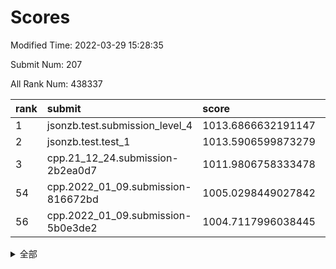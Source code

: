 # Scores

Modified Time: 2022-03-29 15:28:35

Submit Num: 207

All Rank Num: 438337

| rank |               submit               |       score        |       sigma        | pk_num |
| :--- | :--------------------------------- | :----------------- | :----------------- | :----- |
| 1    | jsonzb.test.submission_level_4     | 1013.6866632191147 | 0.8134475517036773 | 8470   |
| 2    | jsonzb.test.test_1                 | 1013.5906599873279 | 0.80631895616724   | 8469   |
| 3    | cpp.21_12_24.submission-2b2ea0d7   | 1011.9806758333478 | 0.7687950021456107 | 8469   |
| 54   | cpp.2022_01_09.submission-816672bd | 1005.0298449027842 | 0.7077936691023905 | 8472   |
| 56   | cpp.2022_01_09.submission-5b0e3de2 | 1004.7117996038445 | 0.716395907433154  | 8471   |


<details>
<summary>全部</summary>

| rank |                 submit                 |       score        |       sigma        | pk_num |
| :--- | :------------------------------------- | :----------------- | :----------------- | :----- |
| 1    | jsonzb.test.submission_level_4         | 1013.6866632191147 | 0.8134475517036773 | 8470   |
| 2    | jsonzb.test.test_1                     | 1013.5906599873279 | 0.80631895616724   | 8469   |
| 3    | cpp.21_12_24.submission-2b2ea0d7       | 1011.9806758333478 | 0.7687950021456107 | 8469   |
| 4    | gobigger.level_3.submission_level_3_22 | 1011.6300449612015 | 0.771124996686159  | 8469   |
| 5    | gobigger.level_3.submission_level_3_8  | 1011.6062609373274 | 0.7787712311058094 | 8466   |
| 6    | gobigger.level_3.submission_level_3_25 | 1011.552903536763  | 0.7805224262028133 | 8468   |
| 7    | gobigger.level_3.submission_level_3_5  | 1011.0462956382341 | 0.7516945733668743 | 8471   |
| 8    | gobigger.level_3.submission_level_3_4  | 1011.0193239568912 | 0.7735451216478865 | 8474   |
| 9    | gobigger.level_3.submission_level_3_42 | 1010.9153169373939 | 0.7757831673693255 | 8473   |
| 10   | gobigger.level_3.submission_level_3_13 | 1010.8950039525355 | 0.8054407771335966 | 8466   |
| 11   | gobigger.level_3.submission_level_3_43 | 1010.8416227262308 | 0.7855251243616428 | 8471   |
| 12   | gobigger.level_3.submission_level_3_28 | 1010.7453246711781 | 0.7599415153971648 | 8474   |
| 13   | gobigger.level_3.submission_level_3_18 | 1010.7402562978543 | 0.7561338241398533 | 8472   |
| 14   | gobigger.level_3.submission_level_3_11 | 1010.6950621863492 | 0.7505287142964773 | 8465   |
| 15   | gobigger.level_3.submission_level_3_14 | 1010.6665195476257 | 0.7592770470711055 | 8473   |
| 16   | gobigger.level_3.submission_level_3_31 | 1010.6489480378114 | 0.765805285380499  | 8468   |
| 17   | gobigger.level_3.submission_level_3_7  | 1010.5187627493863 | 0.7762197705364345 | 8475   |
| 18   | gobigger.level_3.submission_level_3_12 | 1010.4597142714653 | 0.7804614043174    | 8474   |
| 19   | gobigger.level_3.submission_level_3_17 | 1010.4577978325365 | 0.7630654765831272 | 8468   |
| 20   | gobigger.level_3.submission_level_3_34 | 1010.4295701110392 | 0.7607526472558511 | 8471   |
| 21   | gobigger.level_3.submission_level_3_33 | 1010.3504808611865 | 0.7553373889250693 | 8475   |
| 22   | gobigger.level_3.submission_level_3_0  | 1010.2892743765818 | 0.7577633631393529 | 8467   |
| 23   | gobigger.level_3.submission_level_3_10 | 1010.26508943306   | 0.7818308092136393 | 8474   |
| 24   | gobigger.level_3.submission_level_3_46 | 1010.2140093492075 | 0.7822687881552899 | 8471   |
| 25   | gobigger.level_3.submission_level_3_16 | 1010.1364385693732 | 0.7529983381712235 | 8470   |
| 26   | gobigger.level_3.submission_level_3_44 | 1010.0659802095186 | 0.7483326755698116 | 8474   |
| 27   | gobigger.level_3.submission_level_3_3  | 1010.0200548772349 | 0.7793377688237301 | 8471   |
| 28   | gobigger.level_3.submission_level_3_15 | 1009.9916390335121 | 0.7478194985343247 | 8465   |
| 29   | gobigger.level_3.submission_level_3_47 | 1009.9756202434761 | 0.7752099628014049 | 8472   |
| 30   | gobigger.level_3.submission_level_3_39 | 1009.9602998576645 | 0.7491487024234668 | 8470   |
| 31   | gobigger.level_3.submission_level_3_48 | 1009.9019900564527 | 0.758075950374954  | 8471   |
| 32   | gobigger.level_3.submission_level_3_20 | 1009.8737356372148 | 0.7685564070923886 | 8474   |
| 33   | gobigger.level_3.submission_level_3_9  | 1009.8451036110416 | 0.7694169761342801 | 8468   |
| 34   | gobigger.level_3.submission_level_3_35 | 1009.7696145505805 | 0.7502699391087736 | 8473   |
| 35   | gobigger.level_3.submission_level_3_29 | 1009.7573867551486 | 0.7465348806103675 | 8471   |
| 36   | gobigger.level_3.submission_level_3_37 | 1009.7343526032005 | 0.7641812264529508 | 8474   |
| 37   | gobigger.level_3.submission_level_3_6  | 1009.664054988725  | 0.7587434757698114 | 8471   |
| 38   | gobigger.level_3.submission_level_3_41 | 1009.653512807272  | 0.7489369693543476 | 8473   |
| 39   | gobigger.level_3.submission_level_3_19 | 1009.6448562742643 | 0.7549101294338459 | 8467   |
| 40   | gobigger.level_3.submission_level_3_27 | 1009.6386129353702 | 0.762854221526524  | 8476   |
| 41   | gobigger.level_3.submission_level_3_1  | 1009.5920927844929 | 0.7610444387804084 | 8471   |
| 42   | gobigger.level_3.submission_level_3_40 | 1009.558363924148  | 0.7557855664867055 | 8469   |
| 43   | gobigger.level_3.submission_level_3_45 | 1009.3499115049806 | 0.7441745462968962 | 8467   |
| 44   | gobigger.level_3.submission_level_3_24 | 1009.251814945665  | 0.7377144677475953 | 8471   |
| 45   | gobigger.level_3.submission_level_3_23 | 1009.1656260266742 | 0.7340752320299351 | 8468   |
| 46   | gobigger.level_3.submission_level_3_2  | 1009.0617497822346 | 0.745052774147079  | 8471   |
| 47   | gobigger.level_3.submission_level_3_32 | 1008.8387642328134 | 0.7299518621342813 | 8474   |
| 48   | gobigger.level_3.submission_level_3_26 | 1008.7856595043996 | 0.748615448024523  | 8474   |
| 49   | gobigger.level_3.submission_level_3_21 | 1008.7302641690436 | 0.7327377592503775 | 8470   |
| 50   | gobigger.level_3.submission_level_3_30 | 1008.4315898298117 | 0.7378626630438598 | 8471   |
| 51   | gobigger.level_3.submission_level_3_36 | 1008.3531657779995 | 0.7407328288219788 | 8474   |
| 52   | gobigger.level_3.submission_level_3_38 | 1008.1857423594621 | 0.7210279338891777 | 8473   |
| 53   | gobigger.level_3.submission_level_3_49 | 1008.1259856519987 | 0.718452053901584  | 8473   |
| 54   | cpp.2022_01_09.submission-816672bd     | 1005.0298449027842 | 0.7077936691023905 | 8472   |
| 55   | gobigger.level_1.submission_level_1_23 | 1004.8670463938485 | 0.7281793389851885 | 8470   |
| 56   | cpp.2022_01_09.submission-5b0e3de2     | 1004.7117996038445 | 0.716395907433154  | 8471   |
| 57   | gobigger.level_1.submission_level_1_42 | 1004.6981521280904 | 0.7171550572545311 | 8469   |
| 58   | gobigger.level_1.submission_level_1_24 | 1004.4114247362982 | 0.7326208358719112 | 8470   |
| 59   | gobigger.level_1.submission_level_1_43 | 1004.2386624216344 | 0.7252762791846649 | 8468   |
| 60   | gobigger.level_1.submission_level_1_0  | 1004.1544752160559 | 0.7094269294940777 | 8466   |
| 61   | gobigger.level_1.submission_level_1_1  | 1004.0988541387087 | 0.7183189901901956 | 8473   |
| 62   | gobigger.level_1.submission_level_1_14 | 1004.0811983278694 | 0.7210233209768753 | 8470   |
| 63   | gobigger.level_1.submission_level_1_4  | 1003.9513598061316 | 0.7191592847467226 | 8473   |
| 64   | gobigger.level_1.submission_level_1_33 | 1003.9012597654139 | 0.7038806607343329 | 8472   |
| 65   | gobigger.level_1.submission_level_1_45 | 1003.8977221570585 | 0.7264659138023811 | 8473   |
| 66   | gobigger.level_1.submission_level_1_36 | 1003.8864127761868 | 0.7270748436647735 | 8467   |
| 67   | gobigger.level_1.submission_level_1_41 | 1003.8333744308911 | 0.729035730014356  | 8470   |
| 68   | gobigger.level_1.submission_level_1_17 | 1003.8062203854971 | 0.7151358745936669 | 8470   |
| 69   | gobigger.level_1.submission_level_1_37 | 1003.8001745342751 | 0.7197064951161792 | 8467   |
| 70   | gobigger.level_1.submission_level_1_21 | 1003.6439158137077 | 0.6996491864570081 | 8470   |
| 71   | gobigger.level_1.submission_level_1_18 | 1003.6080313807045 | 0.7015898584262545 | 8465   |
| 72   | gobigger.level_1.submission_level_1_5  | 1003.5441758104612 | 0.7142334408140159 | 8473   |
| 73   | gobigger.level_1.submission_level_1_8  | 1003.4549317876978 | 0.7181301576658843 | 8470   |
| 74   | gobigger.level_1.submission_level_1_49 | 1003.4414347511429 | 0.7130144911039942 | 8469   |
| 75   | gobigger.level_1.submission_level_1_28 | 1003.4052284501865 | 0.7112725568753444 | 8471   |
| 76   | gobigger.level_1.submission_level_1_20 | 1003.3491806361177 | 0.7293082176925321 | 8471   |
| 77   | gobigger.level_1.submission_level_1_22 | 1003.3379587951509 | 0.7076395650595743 | 8469   |
| 78   | gobigger.level_1.submission_level_1_15 | 1003.2750072818302 | 0.7087812862890834 | 8473   |
| 79   | gobigger.level_1.submission_level_1_44 | 1003.2285645763118 | 0.6996926753372947 | 8469   |
| 80   | gobigger.level_1.submission_level_1_10 | 1003.2113984748381 | 0.7097753247502657 | 8473   |
| 81   | gobigger.level_1.submission_level_1_46 | 1003.1845632403385 | 0.7172686898587487 | 8467   |
| 82   | gobigger.level_1.submission_level_1_13 | 1003.1278678704117 | 0.7108495167480666 | 8471   |
| 83   | gobigger.level_1.submission_level_1_27 | 1003.1128110110702 | 0.7236826526252008 | 8468   |
| 84   | gobigger.level_1.submission_level_1_16 | 1003.0354293176022 | 0.7111462738691944 | 8470   |
| 85   | gobigger.level_1.submission_level_1_19 | 1003.0200727290066 | 0.7065434324275143 | 8469   |
| 86   | gobigger.level_1.submission_level_1_40 | 1003.0190411623439 | 0.7080728325612908 | 8466   |
| 87   | gobigger.level_1.submission_level_1_30 | 1002.9690590357606 | 0.710538526038958  | 8469   |
| 88   | gobigger.level_1.submission_level_1_2  | 1002.9472620039875 | 0.714104187499293  | 8472   |
| 89   | gobigger.level_1.submission_level_1_6  | 1002.9315351651744 | 0.7142627855799779 | 8465   |
| 90   | gobigger.level_1.submission_level_1_26 | 1002.920532558161  | 0.7052522439525216 | 8474   |
| 91   | gobigger.level_1.submission_level_1_48 | 1002.9154014763798 | 0.7208371910224517 | 8471   |
| 92   | gobigger.level_1.submission_level_1_39 | 1002.9037022423306 | 0.7071326765720307 | 8474   |
| 93   | gobigger.level_1.submission_level_1_35 | 1002.8159636172714 | 0.7187432088610813 | 8469   |
| 94   | gobigger.level_1.submission_level_1_32 | 1002.7986618036919 | 0.7074345426433989 | 8470   |
| 95   | gobigger.level_1.submission_level_1_25 | 1002.7648466681829 | 0.7075997781865372 | 8471   |
| 96   | gobigger.level_1.submission_level_1_47 | 1002.7349900047487 | 0.7241543994267905 | 8471   |
| 97   | gobigger.level_1.submission_level_1_11 | 1002.7079886852789 | 0.7103815881440484 | 8470   |
| 98   | gobigger.level_1.submission_level_1_3  | 1002.6174640934621 | 0.7083627619588344 | 8469   |
| 99   | gobigger.level_1.submission_level_1_34 | 1002.6169412099148 | 0.7138524494424067 | 8474   |
| 100  | gobigger.level_1.submission_level_1_31 | 1002.5300018425554 | 0.7095606082820324 | 8465   |
| 101  | gobigger.level_1.submission_level_1_9  | 1002.3942027791813 | 0.7012985499360497 | 8474   |
| 102  | gobigger.level_1.submission_level_1_38 | 1002.3855877800011 | 0.7084095173684143 | 8474   |
| 103  | gobigger.level_1.submission_level_1_7  | 1002.3259425444638 | 0.7141075977575808 | 8472   |
| 104  | gobigger.level_1.submission_level_1_12 | 1002.182909977341  | 0.7166270756422914 | 8470   |
| 105  | gobigger.level_1.submission_level_1_29 | 1001.9920114522787 | 0.7149055478522927 | 8468   |
| 106  | gobigger.random.submission_random_40   | 998.2646599542496  | 0.7083288270617635 | 8466   |
| 107  | gobigger.random.submission_random_4    | 997.4283192569902  | 0.7130461981165278 | 8470   |
| 108  | gobigger.random.submission_random_37   | 996.9991309483701  | 0.6974926660502808 | 8472   |
| 109  | gobigger.random.submission_random_32   | 996.8283254305491  | 0.7055149345471793 | 8473   |
| 110  | gobigger.random.submission_random_29   | 996.7325620485068  | 0.7195434904300259 | 8471   |
| 111  | gobigger.random.submission_random_27   | 996.7001563416785  | 0.7104712083423463 | 8473   |
| 112  | gobigger.random.submission_random_22   | 996.6659779851469  | 0.7168510318456177 | 8473   |
| 113  | gobigger.random.submission_random_39   | 996.5883996229915  | 0.709717271469235  | 8472   |
| 114  | gobigger.random.submission_random_42   | 996.5878125254231  | 0.707933236385154  | 8471   |
| 115  | gobigger.random.submission_random_33   | 996.5440757280425  | 0.7058727067995538 | 8466   |
| 116  | gobigger.random.submission_random_6    | 996.5366163722356  | 0.7122440665239379 | 8464   |
| 117  | gobigger.random.submission_random_2    | 996.5301641270239  | 0.7022810161143751 | 8472   |
| 118  | gobigger.random.submission_random_1    | 996.4661114940252  | 0.7239573702091769 | 8468   |
| 119  | gobigger.random.submission_random_44   | 996.4471334503188  | 0.7106308176611259 | 8468   |
| 120  | gobigger.random.submission_random_38   | 996.3703744490931  | 0.7168166648633136 | 8470   |
| 121  | gobigger.random.submission_random_47   | 996.3422864947497  | 0.716453396491803  | 8469   |
| 122  | gobigger.random.submission_random_0    | 996.3015434582807  | 0.7226561656152624 | 8477   |
| 123  | gobigger.random.submission_random_23   | 996.2804623412587  | 0.7108924441668857 | 8469   |
| 124  | gobigger.random.submission_random_41   | 996.2706981894588  | 0.7067996616676303 | 8472   |
| 125  | gobigger.random.submission_random_20   | 996.2111512732497  | 0.7024114375990584 | 8473   |
| 126  | gobigger.random.submission_random_45   | 996.1926392639697  | 0.7065034533565976 | 8473   |
| 127  | gobigger.random.submission_random_43   | 996.1900841403841  | 0.7197004519833349 | 8471   |
| 128  | gobigger.random.submission_random_26   | 996.146000097863   | 0.7028768373501002 | 8469   |
| 129  | gobigger.random.submission_random_18   | 996.1182835494443  | 0.6943286264899847 | 8470   |
| 130  | gobigger.random.submission_random_15   | 996.1126779770726  | 0.7187805364074515 | 8472   |
| 131  | gobigger.random.submission_random_49   | 996.0084305310414  | 0.6994284325989265 | 8467   |
| 132  | gobigger.random.submission_random_34   | 995.9621266049644  | 0.715693162024945  | 8470   |
| 133  | gobigger.random.submission_random_16   | 995.9524493022184  | 0.7193623569073815 | 8469   |
| 134  | gobigger.random.submission_random_25   | 995.8949619078253  | 0.729964559655027  | 8468   |
| 135  | gobigger.random.submission_random_24   | 995.8734777237175  | 0.7021020693312827 | 8472   |
| 136  | gobigger.random.submission_random_9    | 995.8670278148568  | 0.7041163213680596 | 8466   |
| 137  | gobigger.random.submission_random_5    | 995.8287594060691  | 0.7076614091675836 | 8475   |
| 138  | gobigger.random.submission_random_19   | 995.7786901145433  | 0.7032638960908005 | 8470   |
| 139  | gobigger.random.submission_random_12   | 995.7635757717239  | 0.7042930328811547 | 8471   |
| 140  | gobigger.random.submission_random_3    | 995.7524977642638  | 0.7257874415986891 | 8474   |
| 141  | gobigger.random.submission_random_17   | 995.7522624830744  | 0.7019582204535241 | 8467   |
| 142  | gobigger.random.submission_random_28   | 995.7467467940479  | 0.7012111106915792 | 8470   |
| 143  | gobigger.random.submission_random_46   | 995.711354836851   | 0.7001083592420982 | 8473   |
| 144  | gobigger.random.submission_random_36   | 995.562135945162   | 0.7090836349021322 | 8468   |
| 145  | gobigger.random.submission_random_11   | 995.5368480223005  | 0.7320516835491016 | 8472   |
| 146  | gobigger.random.submission_random_31   | 995.4685398168139  | 0.7105591278291202 | 8470   |
| 147  | gobigger.random.submission_random_48   | 995.4539252930289  | 0.7138475708862689 | 8471   |
| 148  | gobigger.random.submission_random_21   | 995.3578842990092  | 0.7058515820857095 | 8471   |
| 149  | gobigger.random.submission_random_13   | 995.3537974158371  | 0.7124963838266336 | 8471   |
| 150  | gobigger.random.submission_random_30   | 995.3363323432561  | 0.7097571268249376 | 8468   |
| 151  | gobigger.random.submission_random_8    | 995.2777157240396  | 0.6991581610355824 | 8471   |
| 152  | gobigger.random.submission_random_7    | 995.265938858777   | 0.7198134614045845 | 8471   |
| 153  | gobigger.random.submission_random_35   | 995.0977862004861  | 0.7159039034368725 | 8475   |
| 154  | gobigger.random.submission_random_10   | 994.7957518280411  | 0.7266440094534733 | 8470   |
| 155  | gobigger.random.submission_random_14   | 994.6410211792673  | 0.7178022794609799 | 8469   |
| 156  | gobigger.level_2.submission_level_2_7  | 993.824921548762   | 0.7262997602356788 | 8466   |
| 157  | gobigger.level_2.submission_level_2_42 | 993.8100316562064  | 0.7222742226933011 | 8470   |
| 158  | gobigger.level_2.submission_level_2_6  | 993.4567780179078  | 0.7303100980031009 | 8468   |
| 159  | gobigger.level_2.submission_level_2_1  | 993.3912664109105  | 0.7274278057254148 | 8471   |
| 160  | gobigger.level_2.submission_level_2_23 | 993.3788257605536  | 0.7455721338124537 | 8466   |
| 161  | gobigger.level_2.submission_level_2_34 | 993.3090888855976  | 0.7267626122201779 | 8469   |
| 162  | gobigger.level_2.submission_level_2_19 | 993.2583719537073  | 0.74891428824982   | 8470   |
| 163  | gobigger.level_2.submission_level_2_31 | 993.2068940894004  | 0.7273261083420236 | 8466   |
| 164  | gobigger.level_2.submission_level_2_27 | 993.1506589763371  | 0.7304455223882742 | 8468   |
| 165  | gobigger.level_2.submission_level_2_12 | 993.0867237766516  | 0.727675075877982  | 8464   |
| 166  | gobigger.level_2.submission_level_2_5  | 992.9188276191941  | 0.7376035467202882 | 8471   |
| 167  | gobigger.level_2.submission_level_2_37 | 992.9146725820493  | 0.747998561737253  | 8471   |
| 168  | gobigger.level_2.submission_level_2_40 | 992.6888457022502  | 0.7335515054176063 | 8468   |
| 169  | gobigger.level_2.submission_level_2_8  | 992.5090934907976  | 0.7492249487463175 | 8472   |
| 170  | gobigger.level_2.submission_level_2_49 | 992.4477771670981  | 0.7527098412270353 | 8471   |
| 171  | gobigger.level_2.submission_level_2_4  | 992.4438230096104  | 0.7385362801285773 | 8469   |
| 172  | gobigger.level_2.submission_level_2_25 | 992.3789935167392  | 0.7467849265763364 | 8472   |
| 173  | gobigger.level_2.submission_level_2_21 | 992.371287024238   | 0.7278116584758776 | 8468   |
| 174  | gobigger.level_2.submission_level_2_30 | 992.3371461546478  | 0.7437420734375563 | 8467   |
| 175  | gobigger.level_2.submission_level_2_44 | 992.2755292039795  | 0.7291217949254234 | 8470   |
| 176  | gobigger.level_2.submission_level_2_16 | 992.1509594798761  | 0.7424306357402053 | 8471   |
| 177  | gobigger.level_2.submission_level_2_46 | 992.1493770362848  | 0.7511152891662969 | 8469   |
| 178  | gobigger.level_2.submission_level_2_0  | 992.1280031277136  | 0.7439643706428685 | 8474   |
| 179  | gobigger.level_2.submission_level_2_22 | 992.1201901511648  | 0.769601620366552  | 8464   |
| 180  | gobigger.level_2.submission_level_2_10 | 992.0125361324734  | 0.7490095521700081 | 8475   |
| 181  | gobigger.level_2.submission_level_2_35 | 991.9343335696904  | 0.7447453197900882 | 8468   |
| 182  | gobigger.level_2.submission_level_2_28 | 991.84880192846    | 0.74176460930619   | 8472   |
| 183  | gobigger.level_2.submission_level_2_20 | 991.7926442322978  | 0.7456900940308018 | 8472   |
| 184  | gobigger.level_2.submission_level_2_43 | 991.7552176258041  | 0.7338818062413793 | 8471   |
| 185  | gobigger.level_2.submission_level_2_39 | 991.704087398028   | 0.7724615890128577 | 8468   |
| 186  | gobigger.level_2.submission_level_2_2  | 991.6714364775917  | 0.7563182217747689 | 8469   |
| 187  | gobigger.level_2.submission_level_2_15 | 991.6688681783244  | 0.7521054789453397 | 8469   |
| 188  | gobigger.level_2.submission_level_2_18 | 991.6595549647657  | 0.7573231081863454 | 8469   |
| 189  | gobigger.level_2.submission_level_2_36 | 991.62919855784    | 0.7479617250868262 | 8467   |
| 190  | gobigger.level_2.submission_level_2_48 | 991.6106681191816  | 0.7567210283389914 | 8471   |
| 191  | gobigger.level_2.submission_level_2_14 | 991.5679610943264  | 0.7398005077048226 | 8467   |
| 192  | gobigger.level_2.submission_level_2_41 | 991.5262534683358  | 0.7760576539831125 | 8474   |
| 193  | gobigger.level_2.submission_level_2_9  | 991.4625339025082  | 0.7552465323953488 | 8469   |
| 194  | gobigger.level_2.submission_level_2_24 | 991.4400878212591  | 0.7483552184858479 | 8475   |
| 195  | gobigger.level_2.submission_level_2_11 | 991.436730887591   | 0.7473052231352457 | 8470   |
| 196  | gobigger.level_2.submission_level_2_26 | 991.4270412451382  | 0.7425034993852514 | 8473   |
| 197  | gobigger.level_2.submission_level_2_45 | 991.396853964062   | 0.7557224017439399 | 8465   |
| 198  | gobigger.level_2.submission_level_2_32 | 991.2144229873002  | 0.7801455733989255 | 8467   |
| 199  | gobigger.level_2.submission_level_2_38 | 991.1688087582208  | 0.7613534170137578 | 8473   |
| 200  | gobigger.level_2.submission_level_2_3  | 991.1204668489162  | 0.7673903308417677 | 8472   |
| 201  | gobigger.level_2.submission_level_2_33 | 991.0105532156454  | 0.7452565281014545 | 8472   |
| 202  | gobigger.level_2.submission_level_2_47 | 990.877615444339   | 0.7461100292924024 | 8470   |
| 203  | gobigger.level_2.submission_level_2_29 | 990.8622098107458  | 0.7771992442150291 | 8475   |
| 204  | gobigger.level_2.submission_level_2_13 | 990.8119178357766  | 0.7707343506928596 | 8465   |
| 205  | gobigger.level_2.submission_level_2_17 | 990.3575653115926  | 0.7876400871906913 | 8476   |
| 206  | gobigger.none.submission_none_0        | 978.2889130585557  | 1.199541147922407  | 8465   |
| 207  | gobigger.none.submission_none_1        | 976.2538845331331  | 1.3858092477056503 | 8468   |

</details>